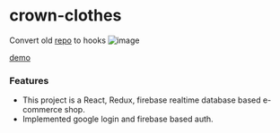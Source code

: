 # crown-clothes

Convert old [repo](https://github.com/Shan-Mi/crown-clothing) to hooks 
![image](https://user-images.githubusercontent.com/54848603/206996773-a97b8dbc-a78b-4e8c-88ad-21077a13d8a8.png)

[demo](https://crown-clothes-shan.netlify.app/)

### Features

- This project is a React, Redux, firebase realtime database based e-commerce shop.
- Implemented google login and firebase based auth.
